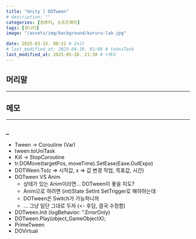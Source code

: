 ```yaml
---
title: "Unity | DOTween"
# description: ""
categories: [컴퓨터, 소프트웨어]
tags: [유니티]
image: "/assets/img/background/kururu-lab.jpg"

date: 2025-03-15. 08:31 # Init
# last_modified_at: 2025-04-19. 01:08 # toUniTask
last_modified_at: 2025-05-28. 21:30 # +메모
---
```


## 머리말

---

## 메모

---

### _

- Tween -> Coroutine (Var)
- tween.toUniTask
- Kill -> StopCoroutine
- tr.DOMove(targetPos, moveTime).SetEase(Ease.OutExpo)
- DOTWeen.To(c => 시작값, x => 값 변경 작업, 목표값, 시간)
- DOTween VS Anim
  - 상태가 있는 Anim이라면... DOTween이 좋을 지도?
  - Anim으로 하려면 (int)State SetInt SetTrigger로 해야하는데
  - DOTween은 Switch가 가능하니까
  - ... 그냥 일단 그대로 두자 (<- 후담, 결국 수정함)
- DOTween.Init (logBehavior: ".ErrorOnly)
- DOTween.Play(object_GameObjectX);
- PrimeTween
- DOVirtual
